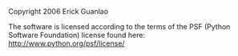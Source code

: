 Copyright 2006 Erick Guanlao

The software is licensed according to the terms of the PSF (Python Software Foundation) license found here: http://www.python.org/psf/license/